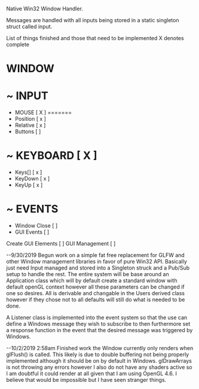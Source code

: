 
Native Win32 Window Handler.

Messages are handled with all inputs being stored in a static singleton struct called input. 

List of things finished and those that need to be implemented X denotes complete

 WINDOW
========
~ INPUT
 =======
 - MOUSE  [ X ]
  =======
  - Position         [ x ]
  - Relative         [ x ]
  - Buttons          [   ]
 				     
 ~ KEYBOARD [ X ]     
  ==========	     
  - Keys[]           [ x ]
  - KeyDown          [ x ]
  - KeyUp            [ x ]
				     
~ EVENTS		     
 ========		     
 - Window Close      [   ]
 - GUI Events        [   ]


 Create GUI Elements [  ]
 GUI Management      [  ]



 --9/30/2019
 Begun work on a simple fat free replacement for GLFW and other Window management libraries in favor of pure Win32 API. Basically just need Input managed and stored into a Singleton struck and a Pub/Sub setup to handle the rest.
 The entire system will be base around an Application class which will by default create a standard window with default openGL context however all these parameters can be changed if one so desires. All is derivable and changable in the Users derived class however if they chose not to all defaults will still do what is needed to be done.

 A Listener class is implemented into the event system so that the use can define a Windows message they wish to subscribe to then furthermore set a response function in the event that the desired message was triggered by Windows.

 --10/2/2019 2:58am
 Finished work the Window currently only renders when glFlush() is called. This likely is due to double buffering not being properly implemented although it should be on by default in Windows.
 glDrawArrays is not throwing any errors however I also do not have any shaders active so I am doubtful it could render at all given that I am using OpenGL 4.6. I believe that would be impossible but I have seen stranger things.